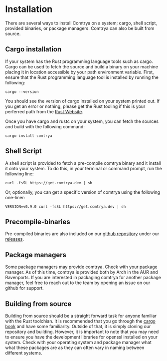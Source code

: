 # Installation

There are several ways to install Comtrya on a system; cargo, shell script, provided binaries, or package managers. Comtrya can also be built from source.

## Cargo installation

If your system has the Rust programming language tools such as cargo. Cargo can be used to fetch the source and build a binary on your machine placing it in location accessible by your path environment variable. First, ensure that the Rust programming language tool is installed by running the following:

```
cargo --version
```

You should see the version of cargo installed on your system printed out. If you get an error or nothing, please get the Rust tooling if this is your perferred path from the [Rust Website](https://www.rust-lang.org/tools/install).

Once you have cargo and rustc on your system, you can fetch the sources and build with the following command:

```
cargo install comtrya
```

## Shell Script

A shell script is provided to fetch a pre-compile comtrya binary and it install it onto your system. To do this, in your terminal or command prompt, run the following line:

```
curl -fsSL https://get.comtrya.dev | sh
```

Or, optionally, you can get a specific version of comtrya using the following one-liner:

```
VERSION=v0.9.0 curl -fsSL https://get.comtrya.dev | sh
```

## Precompile-binaries

Pre-compiled binaries are also included on our [github repository](https://github.com/comtrya/comtrya) under our [releases](https://github.com/comtrya/comtrya/releases/).

## Package managers

Some package managers may provide comtrya. Check with your package manager. As of this time, comtrya is provided both by Arch in the AUR and Ravenports. If you are interested in packaging comtrya for another package manager, feel free to reach out to the team by opening an issue on our github for support.

## Building from source

Building from source should be a straight forward task for anyone familiar with the Rust toolchian. It is recommended that you go through the [cargo book](https://doc.rust-lang.org/cargo/) and have some familiarity. Outside of that, it is simply cloning our repository and building. However, it is important to note that you may need to ensure you have the development libraries for openssl installed on your system. Check with your operating system and package manager what what these packages are as they can often vary in naming between different systems. 
